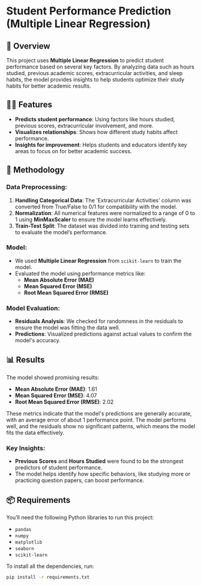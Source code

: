 # Student Performance Prediction (Multiple Linear Regression)

## 🚀 Overview

This project uses **Multiple Linear Regression** to predict student performance based on several key factors. By analyzing data such as hours studied, previous academic scores, extracurricular activities, and sleep habits, the model provides insights to help students optimize their study habits for better academic results.

## 🧑‍💻 Features

- **Predicts student performance**: Using factors like hours studied, previous scores, extracurricular involvement, and more.
- **Visualizes relationships**: Shows how different study habits affect performance.
- **Insights for improvement**: Helps students and educators identify key areas to focus on for better academic success.

## 🔬 Methodology

### Data Preprocessing:
1. **Handling Categorical Data**: The 'Extracurricular Activities' column was converted from True/False to 0/1 for compatibility with the model.
2. **Normalization**: All numerical features were normalized to a range of 0 to 1 using **MinMaxScaler** to ensure the model learns effectively.
3. **Train-Test Split**: The dataset was divided into training and testing sets to evaluate the model’s performance.

### Model:
- We used **Multiple Linear Regression** from `scikit-learn` to train the model.
- Evaluated the model using performance metrics like:
  - **Mean Absolute Error (MAE)**
  - **Mean Squared Error (MSE)**
  - **Root Mean Squared Error (RMSE)**

### Model Evaluation:
- **Residuals Analysis**: We checked for randomness in the residuals to ensure the model was fitting the data well.
- **Predictions**: Visualized predictions against actual values to confirm the model's accuracy.

## 📊 Results

The model showed promising results:
- **Mean Absolute Error (MAE)**: 1.61
- **Mean Squared Error (MSE)**: 4.07
- **Root Mean Squared Error (RMSE)**: 2.02

These metrics indicate that the model's predictions are generally accurate, with an average error of about 1 performance point. The model performs well, and the residuals show no significant patterns, which means the model fits the data effectively.

### Key Insights:
- **Previous Scores** and **Hours Studied** were found to be the strongest predictors of student performance.
- The model helps identify how specific behaviors, like studying more or practicing question papers, can boost performance.

## 📦 Requirements

You’ll need the following Python libraries to run this project:

- `pandas`
- `numpy`
- `matplotlib`
- `seaborn`
- `scikit-learn`

To install all the dependencies, run:

```bash
pip install -r requirements.txt
